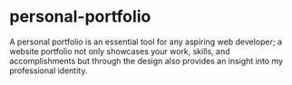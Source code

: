 # personal-portfolio
 A personal portfolio is an essential tool for any aspiring web developer; a website portfolio not only showcases your work, skills, and accomplishments but through the design also provides an insight into my professional identity.
